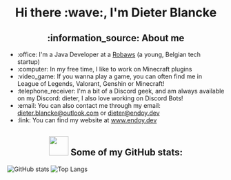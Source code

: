 <h1 align="center">Hi there :wave:, I'm Dieter Blancke</h1>

<h2 align="center">:information_source: About me</h2>
<ul>
  <li>:office: I'm a Java Developer at a <a href="https://robaws.com">Robaws</a> (a young, Belgian tech startup)</li>
  <li>:computer: In my free time, I like to work on Minecraft plugins</li>
  <li>:video_game: If you wanna play a game, you can often find me in League of Legends, Valorant, Genshin or Minecraft!</li>
  <li>:telephone_receiver: I'm a bit of a Discord geek, and am always available on my Discord: dieter, I also love working on Discord Bots!</li>
  <li>:email: You can also contact me through my email: <a href="mailto:dieter.blancke@outlook.com">dieter.blancke@outlook.com</a> or <a href="mailto:dieter@endoy.dev">dieter@endoy.dev</a></li>
  <li>:link: You can find my website at <a href="https://endoy.dev">www.endoy.dev</a></li>
</ul>

<h2 align="center">
  <img src="https://github.githubassets.com/images/modules/logos_page/Octocat.png" width="45" height="45" />
  <span>Some of my GitHub stats:</span>
</h2>

<img src="https://github-readme-stats.vercel.app/api?username=dieterblancke" alt="GitHub stats" />

<img src="https://github-readme-stats.vercel.app/api/top-langs/?username=dieterblancke" alt="Top Langs" />

